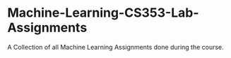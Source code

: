 # Machine-Learning-CS353-Lab-Assignments
 A Collection of all Machine Learning Assignments done during the course.
